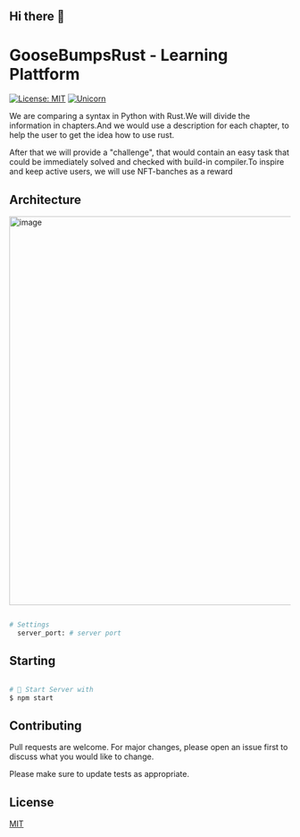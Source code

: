 ## Hi there 👋

# GooseBumpsRust - Learning Plattform
[![License: MIT](https://img.shields.io/badge/License-MIT-yellow.svg)](https://github.com/kori2000/telegram-bot/blob/main/LICENSE)
[![Unicorn](https://img.shields.io/badge/nyancat-approved-ff69b4.svg)](https://www.youtube.com/watch?v=QH2-TGUlwu4)

We are comparing a syntax in Python with Rust.We will divide the information in chapters.And we would use a description for each  chapter, to help the user to get the idea how to use rust.

After that we will provide a "challenge", that would contain an easy task that could be immediately  solved and checked with build-in compiler.To inspire and keep active users, we will use NFT-banches as a reward

## Architecture

<img width="695" alt="image" src="https://user-images.githubusercontent.com/30118461/193442887-60ea39fc-e25b-4ebe-a46d-65d615c15b8c.png">


```bash

# Settings
  server_port: # server port

```

## Starting

```bash

# 🚀 Start Server with
$ npm start

```

## Contributing
Pull requests are welcome. For major changes, please open an issue first to discuss what you would like to change.

Please make sure to update tests as appropriate.

## License
[MIT](https://choosealicense.com/licenses/mit/)
